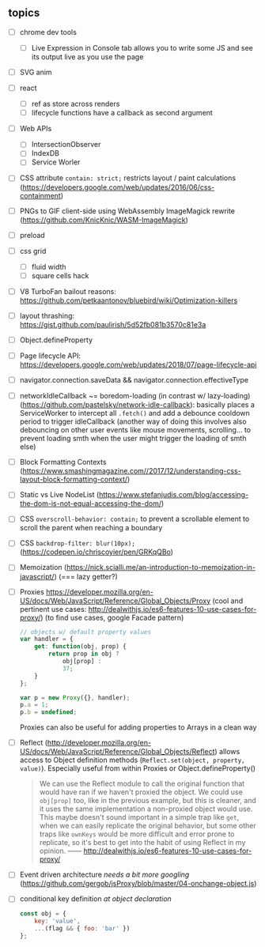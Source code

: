 ## topics
- [ ] chrome dev tools
  - [ ] Live Expression in Console tab allows you to write some JS and see its output live as you use the page
- [ ] SVG anim
- [ ] react
  - [ ] ref as store across renders
  - [ ] lifecycle functions have a callback as second argument
- [ ] Web APIs 
  - [ ] IntersectionObserver
  - [ ] IndexDB
  - [ ] Service Worler
- [ ] CSS attribute `contain: strict;` restricts layout / paint calculations (https://developers.google.com/web/updates/2016/06/css-containment)
- [ ] PNGs to GIF client-side using WebAssembly ImageMagick rewrite (https://github.com/KnicKnic/WASM-ImageMagick)
- [ ] preload
- [ ] css grid 
  - [ ] fluid width
  - [ ] square cells hack
- [ ] V8 TurboFan bailout reasons: https://github.com/petkaantonov/bluebird/wiki/Optimization-killers
- [ ] layout thrashing: https://gist.github.com/paulirish/5d52fb081b3570c81e3a
- [ ] Object.defineProperty
- [ ] Page lifecycle API: https://developers.google.com/web/updates/2018/07/page-lifecycle-api
- [ ] navigator.connection.saveData && navigator.connection.effectiveType
- [ ] networkIdleCallback ~= boredom-loading (in contrast w/ lazy-loading) (https://github.com/pastelsky/network-idle-callback): basically places a ServiceWorker to intercept all `.fetch()` and add a debounce cooldown period to trigger idleCallback (another way of doing this involves also debouncing on other user events like mouse movements, scrolling... to prevent loading smth when the user might trigger the loading of smth else)
- [ ] Block Formatting Contexts (https://www.smashingmagazine.com//2017/12/understanding-css-layout-block-formatting-context/)
- [ ] Static vs Live NodeList (https://www.stefanjudis.com/blog/accessing-the-dom-is-not-equal-accessing-the-dom/)
- [ ] CSS `overscroll-behavior: contain;` to prevent a scrollable element to scroll the parent when reaching a boundary
- [ ] CSS `backdrop-filter: blur(10px);` (https://codepen.io/chriscoyier/pen/GRKqQBo)
- [ ] Memoization (https://nick.scialli.me/an-introduction-to-memoization-in-javascript/) (=== lazy getter?)
- [ ] Proxies https://developer.mozilla.org/en-US/docs/Web/JavaScript/Reference/Global_Objects/Proxy (cool and pertinent use cases: http://dealwithjs.io/es6-features-10-use-cases-for-proxy/) (to find use cases, google Facade pattern)
    ```javascript
    // objects w/ default property values
    var handler = {
        get: function(obj, prop) {
            return prop in obj ?
                obj[prop] :
                37;
        }
    };

    var p = new Proxy({}, handler);
    p.a = 1;
    p.b = undefined;
    ```
    Proxies can also be useful for adding properties to Arrays in a clean way
- [ ] Reflect (http://developer.mozilla.org/en-US/docs/Web/JavaScript/Reference/Global_Objects/Reflect) allows access to Object definition methods (`Reflect.set(object, property, value)`). Especially useful from within Proxies or Object.defineProperty()
    > We can use the Reflect module to call the original function that would have ran if we haven't proxied the object. We could use `obj[prop]` too, like in the previous example, but this is cleaner, and it uses the same implementation a non-proxied object would use. This maybe doesn't sound important in a simple trap like `get`, when we can easily replicate the original behavior, but some other traps like `ownKeys` would be more difficult and error prone to replicate, so it's best to get into the habit of using Reflect in my opinion.
    —— http://dealwithjs.io/es6-features-10-use-cases-for-proxy/

- [ ] Event driven architecture *needs a bit more googling* (https://github.com/gergob/jsProxy/blob/master/04-onchange-object.js)
- [ ] conditional key definition *at object declaration*
    ```javascript
    const obj = {
        key: 'value',
        ...(flag && { foo: 'bar' })
    };
    ```